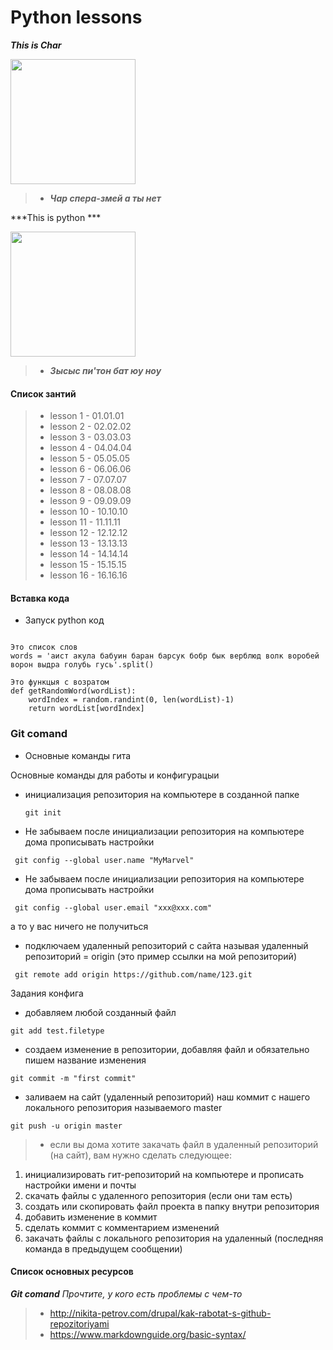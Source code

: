 # Python lessons

***This is Char***

<img src="https://vignette.wikia.nocookie.net/ninjago/images/0/07/%D0%96%D0%B5%D0%B7%D0%BB%D0%90%D1%84%D0%B8%D0%B3%D0%B5%D0%B7%D0%BB.jpg/revision/latest?cb=20190610091622&path-prefix=ru" width="200" height="200" />

> - ***Чар спера-змей а ты нет***

***This is python ***

<img src="https://upload.wikimedia.org/wikipedia/commons/thumb/0/0a/Python.svg/1024px-Python.svg.png" width="200" height="200" />

> - ***Зысыс пи'тон бат юу ноу***

#### Список зантий
> - lesson 1 - 01.01.01
> - lesson 2 - 02.02.02
> - lesson 3 - 03.03.03
> - lesson 4 - 04.04.04
> - lesson 5 - 05.05.05
> - lesson 6 - 06.06.06
> - lesson 7 - 07.07.07
> - lesson 8 - 08.08.08
> - lesson 9 - 09.09.09
> - lesson 10 - 10.10.10
> - lesson 11 - 11.11.11
> - lesson 12 - 12.12.12
> - lesson 13 - 13.13.13
> - lesson 14 - 14.14.14
> - lesson 15 - 15.15.15
> - lesson 16 - 16.16.16

#### Вставка кода

- Запуск python код
```

Это список слов
words = 'аист акула бабуин баран барсук бобр бык верблюд волк воробей ворон выдра голубь гусь'.split()

Это функцыя с возратом
def getRandomWord(wordList):
    wordIndex = random.randint(0, len(wordList)-1)
    return wordList[wordIndex]

```            
            
### Git comand

- Основные команды гита 

 Основные команды для работы и конфигурацыи
 
  * инициализация репозитория на компьютере в созданной папке
    ```
    git init
    ```
    
   * Не забываем после инициализации репозитория на компьютере дома прописывать настройки
   ``` 
    git config --global user.name "MyMarvel"
   ```
   * Не забываем после инициализации репозитория на компьютере дома прописывать настройки
   ```
    git config --global user.email "xxx@xxx.com"
   ```
   а то у вас ничего не получиться

   * подключаем удаленный репозиторий с сайта называя удаленный репозиторий = origin (это пример ссылки на мой репозиторий) 
   ```
    git remote add origin https://github.com/name/123.git
   ```
Задания конфига

  * добавляем любой созданный файл
   ```
   git add test.filetype
   ```
   
  * создаем изменение в репозитории, добавляя файл и обязательно пишем название изменения
   ```
   git commit -m "first commit"
   ```
   
  * заливаем на сайт (удаленный репозиторий) наш коммит с нашего локального репозитория называемого master
   ```
   git push -u origin master
   ```
   
> - если вы дома хотите закачать файл в удаленный репозиторий (на сайт), вам нужно сделать следующее:
1. инициализировать гит-репозиторий на компьютере и прописать настройки имени и почты
2. скачать файлы с удаленного репозитория (если они там есть)
3. создать или скопировать файл проекта в папку внутри репозитория
4. добавить изменение в коммит
5. сделать коммит с комментарием изменений
6. закачать файлы с локального репозитория на удаленный (последняя команда в предыдущем сообщении)

#### Список основных ресурсов
***Git comand***
*Прочтите, у кого есть проблемы с чем-то*
> - http://nikita-petrov.com/drupal/kak-rabotat-s-github-repozitoriyami
> - https://www.markdownguide.org/basic-syntax/
